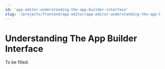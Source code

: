 ```yaml
---
id: 'app-editor-understanding-the-app-builder-interface'
slug: '/projects/frontend/app-editor/app-editor-understanding-the-app-builder-interface'
---
```


# Understanding The App Builder Interface

To be filled.

